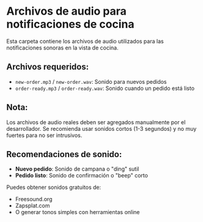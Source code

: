 # Archivos de audio para notificaciones de cocina

Esta carpeta contiene los archivos de audio utilizados para las notificaciones sonoras en la vista de cocina.

## Archivos requeridos:

- `new-order.mp3` / `new-order.wav`: Sonido para nuevos pedidos
- `order-ready.mp3` / `order-ready.wav`: Sonido cuando un pedido está listo

## Nota:
Los archivos de audio reales deben ser agregados manualmente por el desarrollador.
Se recomienda usar sonidos cortos (1-3 segundos) y no muy fuertes para no ser intrusivos.

## Recomendaciones de sonido:
- **Nuevo pedido**: Sonido de campana o "ding" sutil
- **Pedido listo**: Sonido de confirmación o "beep" corto

Puedes obtener sonidos gratuitos de:
- Freesound.org
- Zapsplat.com
- O generar tonos simples con herramientas online
